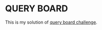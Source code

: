 # QUERY BOARD

This is my solution of [query board challenge](https://www.codeeval.com/open_challenges/87/).
